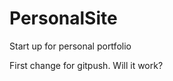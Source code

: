 PersonalSite
============

Start up for personal portfolio

First change for gitpush. Will it work?
